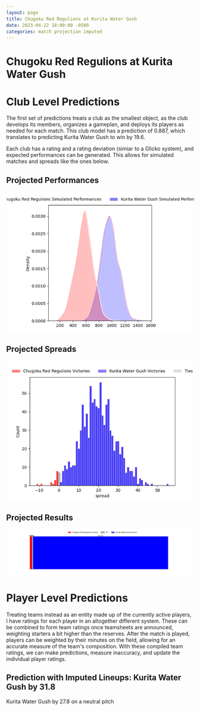 ```yaml
---  
layout: page  
title: Chugoku Red Regulions at Kurita Water Gush  
date: 2023-04-22 18:00:00 -0500  
categories: match projection imputed  
---
```

# Chugoku Red Regulions at Kurita Water Gush

# Club Level Predictions


The first set of predictions treats a club as the smallest object, as the club develops its members, organizes a gameplan, and deploys its players as needed for each match. This club model has a prediction of 0.887, which translates to predicting Kurita Water Gush to win by 19.6.

Each club has a rating and a rating deviation (simiar to a Glicko system), and expected performances can be generated. This allows for simulated matches and spreads like the ones below.
## Projected Performances


![Projected Performances](plots/performances_2023-04-22-KuritaWaterGush-ChugokuRedRegulions.png)
## Projected Spreads


![Projected Spreads](plots/spreads_2023-04-22-KuritaWaterGush-ChugokuRedRegulions.png)
## Projected Results


![Projected Results](plots/resultbar_2023-04-22-KuritaWaterGush-ChugokuRedRegulions.png)
# Player Level Predictions


Treating teams instead as an entity made up of the currently active players, I have ratings for each player in an altogether different system. These can be combined to form team ratings once teamsheets are announced, weighting starters a bit higher than the reserves. After the match is played, players can be weighted by their minutes on the field, allowing for an accurate measure of the team's composition. With these compiled team ratings, we can make predictions, measure inaccuracy, and update the individual player ratings.
## Prediction with Imputed Lineups: Kurita Water Gush by 31.8


Kurita Water Gush by 27.8 on a neutral pitch

